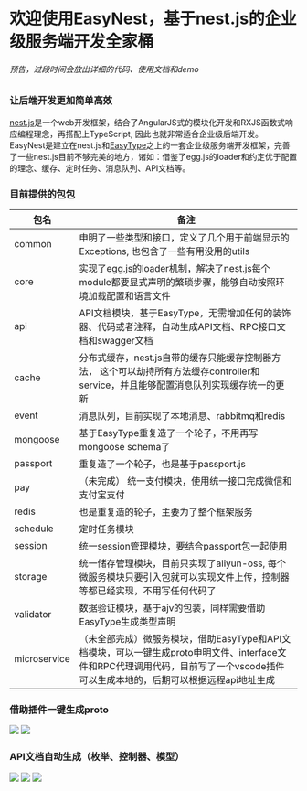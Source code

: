# 欢迎使用EasyNest，基于nest.js的企业级服务端开发全家桶
###### 预告，过段时间会放出详细的代码、使用文档和demo

### 让后端开发更加简单高效
[nest.js](https://github.com/nestjs "nest.js")是一个web开发框架，结合了AngularJS式的模块化开发和RXJS函数式响应编程理念，再搭配上TypeScript, 因此也就非常适合企业级后端开发。EasyNest是建立在nest.js和[EasyType](https://github.com/davanchen/easytype "EasyType")之上的一套企业级服务端开发框架，完善了一些nest.js目前不够完美的地方，诸如：借鉴了egg.js的loader和约定优于配置的理念、缓存、定时任务、消息队列、API文档等。

### 目前提供的包包
|  包名 | 备注  |
| ------------ | ------------ |
|  common | 申明了一些类型和接口，定义了几个用于前端显示的Exceptions, 也包含了一些有用没用的utils |
|  core |  实现了egg.js的loader机制，解决了nest.js每个module都要显式声明的繁琐步骤，能够自动按照环境加载配置和语言文件 |
|  api |  API文档模块，基于EasyType，无需增加任何的装饰器、代码或者注释，自动生成API文档、RPC接口文档和swagger文档 |
|  cache |  分布式缓存，nest.js自带的缓存只能缓存控制器方法， 这个可以劫持所有方法缓存controller和service，并且能够配置消息队列实现缓存统一的更新 |
|  event |  消息队列，目前实现了本地消息、rabbitmq和redis |
|  mongoose |  基于EasyType重复造了一个轮子，不用再写mongoose schema了 |
|  passport |  重复造了一个轮子，也是基于passport.js |
|  pay | （未完成） 统一支付模块，使用统一接口完成微信和支付宝支付 |
|  redis | 也是重复造的轮子，主要为了整个框架服务  |
|  schedule | 定时任务模块  |
|  session | 统一session管理模块，要结合passport包一起使用  |
|  storage | 统一储存管理模块，目前只实现了aliyun-oss, 每个微服务模块只要引入包就可以实现文件上传，控制器等都已经实现，不用写任何代码了 |
| validator  | 数据验证模块，基于ajv的包装，同样需要借助EasyType生成类型声明  |
| microservice  | （未全部完成）微服务模块，借助EasyType和API文档模块，可以一键生成proto申明文件、interface文件和RPC代理调用代码，目前写了一个vscode插件可以生成本地的，后期可以根据远程api地址生成  |

### 借助插件一键生成proto
![](https://github.com/davanchen/easynest/raw/master/Code_7GLTwoRGAx.png)
![](https://github.com/davanchen/easynest/raw/master/Code_oBYASf68Uo.png)

### API文档自动生成（枚举、控制器、模型）
![](https://github.com/davanchen/easynest/raw/master/screenshot_enums.PNG)
![](https://github.com/davanchen/easynest/raw/master/screenshot_controller.PNG)
![](https://github.com/davanchen/easynest/raw/master/screenshot_models.PNG)
